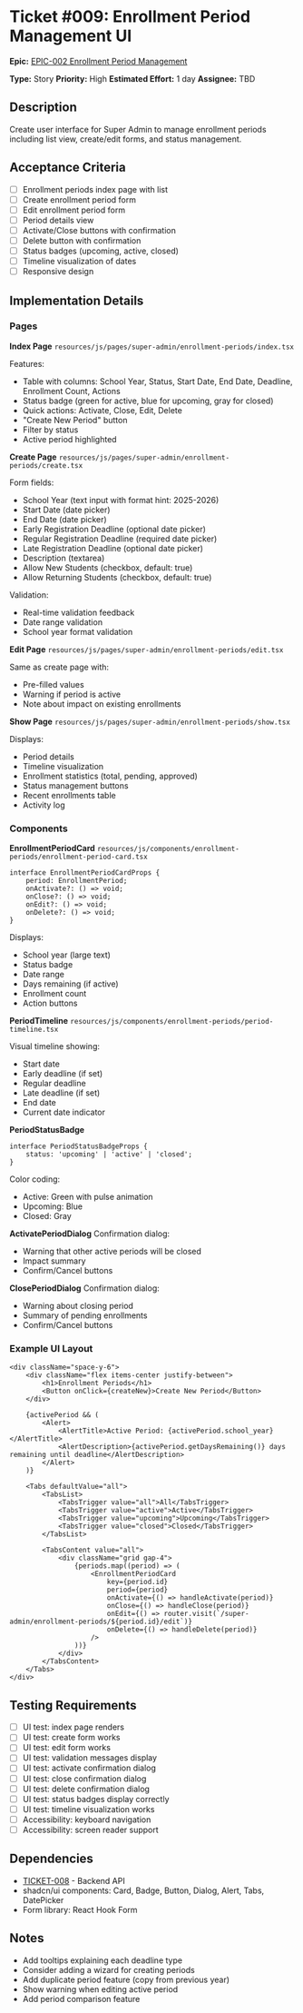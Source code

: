 # Ticket #009: Enrollment Period Management UI

**Epic:** [EPIC-002 Enrollment Period Management](./EPIC-002-enrollment-period-management.md)

**Type:** Story
**Priority:** High
**Estimated Effort:** 1 day
**Assignee:** TBD

## Description

Create user interface for Super Admin to manage enrollment periods including list view, create/edit forms, and status management.

## Acceptance Criteria

- [ ] Enrollment periods index page with list
- [ ] Create enrollment period form
- [ ] Edit enrollment period form
- [ ] Period details view
- [ ] Activate/Close buttons with confirmation
- [ ] Delete button with confirmation
- [ ] Status badges (upcoming, active, closed)
- [ ] Timeline visualization of dates
- [ ] Responsive design

## Implementation Details

### Pages

**Index Page**
`resources/js/pages/super-admin/enrollment-periods/index.tsx`

Features:

- Table with columns: School Year, Status, Start Date, End Date, Deadline, Enrollment Count, Actions
- Status badge (green for active, blue for upcoming, gray for closed)
- Quick actions: Activate, Close, Edit, Delete
- "Create New Period" button
- Filter by status
- Active period highlighted

**Create Page**
`resources/js/pages/super-admin/enrollment-periods/create.tsx`

Form fields:

- School Year (text input with format hint: 2025-2026)
- Start Date (date picker)
- End Date (date picker)
- Early Registration Deadline (optional date picker)
- Regular Registration Deadline (required date picker)
- Late Registration Deadline (optional date picker)
- Description (textarea)
- Allow New Students (checkbox, default: true)
- Allow Returning Students (checkbox, default: true)

Validation:

- Real-time validation feedback
- Date range validation
- School year format validation

**Edit Page**
`resources/js/pages/super-admin/enrollment-periods/edit.tsx`

Same as create page with:

- Pre-filled values
- Warning if period is active
- Note about impact on existing enrollments

**Show Page**
`resources/js/pages/super-admin/enrollment-periods/show.tsx`

Displays:

- Period details
- Timeline visualization
- Enrollment statistics (total, pending, approved)
- Status management buttons
- Recent enrollments table
- Activity log

### Components

**EnrollmentPeriodCard**
`resources/js/components/enrollment-periods/enrollment-period-card.tsx`

```tsx
interface EnrollmentPeriodCardProps {
    period: EnrollmentPeriod;
    onActivate?: () => void;
    onClose?: () => void;
    onEdit?: () => void;
    onDelete?: () => void;
}
```

Displays:

- School year (large text)
- Status badge
- Date range
- Days remaining (if active)
- Enrollment count
- Action buttons

**PeriodTimeline**
`resources/js/components/enrollment-periods/period-timeline.tsx`

Visual timeline showing:

- Start date
- Early deadline (if set)
- Regular deadline
- Late deadline (if set)
- End date
- Current date indicator

**PeriodStatusBadge**

```tsx
interface PeriodStatusBadgeProps {
    status: 'upcoming' | 'active' | 'closed';
}
```

Color coding:

- Active: Green with pulse animation
- Upcoming: Blue
- Closed: Gray

**ActivatePeriodDialog**
Confirmation dialog:

- Warning that other active periods will be closed
- Impact summary
- Confirm/Cancel buttons

**ClosePeriodDialog**
Confirmation dialog:

- Warning about closing period
- Summary of pending enrollments
- Confirm/Cancel buttons

### Example UI Layout

```tsx
<div className="space-y-6">
    <div className="flex items-center justify-between">
        <h1>Enrollment Periods</h1>
        <Button onClick={createNew}>Create New Period</Button>
    </div>

    {activePeriod && (
        <Alert>
            <AlertTitle>Active Period: {activePeriod.school_year}</AlertTitle>
            <AlertDescription>{activePeriod.getDaysRemaining()} days remaining until deadline</AlertDescription>
        </Alert>
    )}

    <Tabs defaultValue="all">
        <TabsList>
            <TabsTrigger value="all">All</TabsTrigger>
            <TabsTrigger value="active">Active</TabsTrigger>
            <TabsTrigger value="upcoming">Upcoming</TabsTrigger>
            <TabsTrigger value="closed">Closed</TabsTrigger>
        </TabsList>

        <TabsContent value="all">
            <div className="grid gap-4">
                {periods.map((period) => (
                    <EnrollmentPeriodCard
                        key={period.id}
                        period={period}
                        onActivate={() => handleActivate(period)}
                        onClose={() => handleClose(period)}
                        onEdit={() => router.visit(`/super-admin/enrollment-periods/${period.id}/edit`)}
                        onDelete={() => handleDelete(period)}
                    />
                ))}
            </div>
        </TabsContent>
    </Tabs>
</div>
```

## Testing Requirements

- [ ] UI test: index page renders
- [ ] UI test: create form works
- [ ] UI test: edit form works
- [ ] UI test: validation messages display
- [ ] UI test: activate confirmation dialog
- [ ] UI test: close confirmation dialog
- [ ] UI test: delete confirmation dialog
- [ ] UI test: status badges display correctly
- [ ] UI test: timeline visualization works
- [ ] Accessibility: keyboard navigation
- [ ] Accessibility: screen reader support

## Dependencies

- [TICKET-008](./TICKET-008-enrollment-period-crud-backend.md) - Backend API
- shadcn/ui components: Card, Badge, Button, Dialog, Alert, Tabs, DatePicker
- Form library: React Hook Form

## Notes

- Add tooltips explaining each deadline type
- Consider adding a wizard for creating periods
- Add duplicate period feature (copy from previous year)
- Show warning when editing active period
- Add period comparison feature
